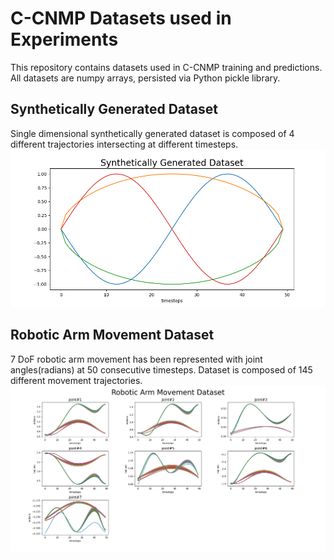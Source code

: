 # C-CNMP Datasets used in Experiments
This repository contains datasets used in C-CNMP training and predictions.
All datasets are numpy arrays, persisted via Python pickle library.

## Synthetically Generated Dataset
Single dimensional synthetically generated dataset is composed of 4 different trajectories intersecting at different timesteps.
![](synthetic_dataset.png "Synthetically generated dataset")


## Robotic Arm Movement Dataset
7 DoF robotic arm movement has been represented with joint angles(radians) at 50 consecutive timesteps.
Dataset is composed of 145 different movement trajectories.
![](robotic_arm_movement_dataset.png "7-DoF robotic arm movement dataset")
